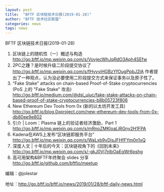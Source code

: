 ```yaml
---
layout: post
title:  "BFTF 区块链技术日报(2019-01-28)"
author: "BFTF 技术社区联盟"
categories: news
tags: news
---
```


BFTF 区块链技术日报(2019-01-28)


1. 区块链上的随机性（一）概述与构造 <http://go.bftf.io/mp.weixin.qq.com/s/VovjecWhJqRdO3Aph4SEfw>
2. 2PC之踵？是时候升级二阶段提交协议了 <http://go.bftf.io/mp.weixin.qq.com/s/fHyvviHGBzYfOugPpbJ2lA> 作者提出了一种观点，认为没必要使用二阶段提交方式来保证事务以及原子性了。
3. “Fake Stake” attacks on chain-based Proof-of-Stake cryptocurrencies (PoS 上的 "Fake Stake" 攻击) <http://go.bftf.io/medium.com/@dsl_uiuc/fake-stake-attacks-on-chain-based-proof-of-stake-cryptocurrencies-b8b05723f806>
4. New Ethereum Dev Tools from 0x (新的以太坊开发工具) <http://go.bftf.io/blog.0xproject.com/new-ethereum-dev-tools-from-0x-db80ee9e802>
5. 引介 | Loom：Plasma 链上的验证者经济激励，Part 1 <http://go.bftf.io/mp.weixin.qq.com/s/mRnoZMKloaLjRGny2H1FPA>
6. Kadena在AWS上发布“区块链即服务平台” <http://go.bftf.io/mp.weixin.qq.com/s/WaLxb9vDisJFHfFYm0n1xQ>
7. 深度人文 | 十年后的今天：区块链视角下的《回到未来》 <http://go.bftf.io/mp.weixin.qq.com/s/-gkJ0Vj7nlbOaEgWr6pshg>
8. 高可用架构&BFTF年终聚会 slides 分享 <http://go.bftf.io/github.com/bftfio/meetup>



编辑：@jolestar

地址：http://go.bftf.io/bftf.io/news/2019/01/28/bftf-daily-news.html

 